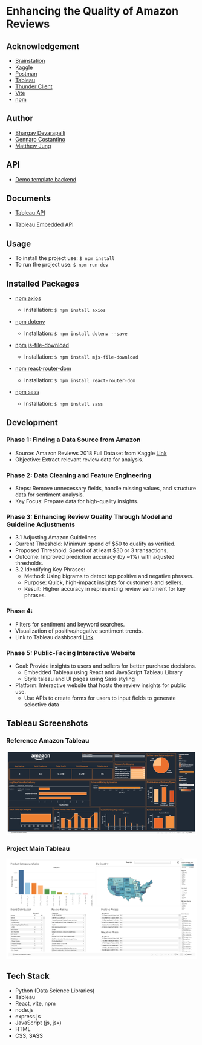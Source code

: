 # Enhancing the Quality of Amazon Reviews

## Acknowledgement
- [Brainstation](https://brainstation.io/)
- [Kaggle](https://www.kaggle.com/datasets/rogate16/amazon-reviews-2018-full-dataset)
- [Postman](https://www.postman.com/)
- [Tableau](https://www.tableau.com/)
- [Thunder Client](https://www.thunderclient.com/)
- [Vite](https://vitejs.dev/)
- [npm](https://www.npmjs.com/)

## Author
- [Bhargav Devarapalli](https://github.com/bhargavddb)
- [Gennaro Costantino](https://github.com/gennarocostantino)
- [Matthew Jung](https://github.com/matthewjung04)

## API
- [Demo template backend](https://github.com/matthewjung04/brainstation-industry-project-api.git)

## Documents
- [Tableau API](https://help.tableau.com/current/api/rest_api/en-us/REST/rest_api.htm?_gl=1*nbp8q6*_ga*MTQzNzk0OTA5LjE3MzAyNDkxNDM.*_ga_8YLN0SNXVS*MTczMDc3Mjc4OS4xNi4xLjE3MzA3NzI4MDQuMC4wLjA.)

- [Tableau Embedded API](https://help.tableau.com/current/api/embedding_api/en-us/index.html)

## Usage
- To install the project use: `$ npm install`
- To run the project use: `$ npm run dev`

## Installed Packages
- [npm axios](https://www.npmjs.com/package/axios)    
    - Installation:
    `$ npm install axios`

- [npm dotenv](https://www.npmjs.com/package/dotenv)    
    - Installation:
    `$ npm install dotenv --save`

- [npm js-file-download](https://www.npmjs.com/package/js-file-download)    
    - Installation:
    `$ npm install mjs-file-download`

- [npm react-router-dom](https://www.npmjs.com/package/react-router-dom)
    - Installation:
    `$ npm install react-router-dom`

- [npm sass](https://www.npmjs.com/package/sass)    
    - Installation:
    `$ npm install sass`

## Development

### Phase 1: Finding a Data Source from Amazon
- Source: Amazon Reviews 2018 Full Dataset from Kaggle [Link](https://www.kaggle.com/datasets/rogate16/amazon-reviews-2018-full-dataset)
- Objective: Extract relevant review data for analysis.

### Phase 2: Data Cleaning and Feature Engineering
- Steps: Remove unnecessary fields, handle missing values, and structure data for sentiment analysis.
- Key Focus: Prepare data for high-quality insights.

### Phase 3: Enhancing Review Quality Through Model and Guideline Adjustments
- 3.1 Adjusting Amazon Guidelines
 - Current Threshold: Minimum spend of $50 to qualify as verified.
 - Proposed Threshold: Spend of at least $30 or 3 transactions.
 - Outcome: Improved prediction accuracy (by ~1%) with adjusted thresholds.
- 3.2 Identifying Key Phrases:
  - Method: Using bigrams to detect top positive and negative phrases.
  - Purpose: Quick, high-impact insights for customers and sellers.
  - Result: Higher accuracy in representing review sentiment for key phrases.

### Phase 4: 
- Filters for sentiment and keyword searches.
- Visualization of positive/negative sentiment trends.
- Link to Tableau dashboard [Link](https://public.tableau.com/app/profile/bhargav.devarapalli/viz/test_test_17305772805390/Dashboard1?publish=yes)

### Phase 5: Public-Facing Interactive Website
- Goal: Provide insights to users and sellers for better purchase decisions.
  - Embedded Tableau using React and JavaScript Tableau Library
  - Style taleau and UI pages using Sass styling
- Platform: Interactive website that hosts the review insights for public use.
  - Use APIs to create forms for users to input fields to generate selective data

## Tableau Screenshots

### Reference Amazon Tableau
![Amazon Tableau](./public/reference_tableau.png)

### Project Main Tableau
![Project Tableau](./public/tableau.png)

## Tech Stack
- Python (Data Science Libraries)
- Tableau
- React, vite, npm
- node.js
- express.js
- JavaScript (js, jsx)
- HTML
- CSS, SASS

